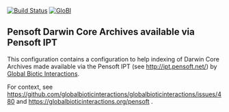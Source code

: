 [![Build Status](https://travis-ci.com/globalbioticinteractions/pensoft-ipt.svg)](https://travis-ci.com/globalbioticinteractions/pensoft-ipt) [![GloBI](http://api.globalbioticinteractions.org/interaction.svg?accordingTo=globi:globalbioticinteractions/pensoft-ipt)](http://globalbioticinteractions.org/?accordingTo=globi:globalbioticinteractions/pensoft-ipt) 

## Pensoft Darwin Core Archives available via Pensoft IPT

This configuration contains a configuration to help indexing of Darwin Core Archives made available via the Pensoft IPT (see http://ipt.pensoft.net/) by [Global Biotic Interactions](https://globalbioticinteractions.org). 

For context, see https://github.com/globalbioticinteractions/globalbioticinteractions/issues/480 and https://globalbioticinteractions.org/pensoft .
